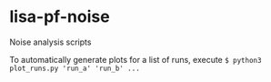 # lisa-pf-noise
Noise analysis scripts

To automatically generate plots for a list of runs, execute
`$ python3 plot_runs.py 'run_a' 'run_b' ...`
